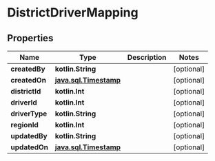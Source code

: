 
# DistrictDriverMapping

## Properties
Name | Type | Description | Notes
------------ | ------------- | ------------- | -------------
**createdBy** | **kotlin.String** |  |  [optional]
**createdOn** | [**java.sql.Timestamp**](java.sql.Timestamp.md) |  |  [optional]
**districtId** | **kotlin.Int** |  |  [optional]
**driverId** | **kotlin.Int** |  |  [optional]
**driverType** | **kotlin.String** |  |  [optional]
**regionId** | **kotlin.Int** |  |  [optional]
**updatedBy** | **kotlin.String** |  |  [optional]
**updatedOn** | [**java.sql.Timestamp**](java.sql.Timestamp.md) |  |  [optional]



